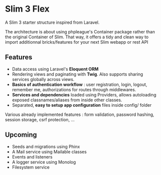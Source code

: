 # Slim 3 Flex

A Slim 3 starter structure inspired from Laravel. 

The architecture is about using phpleague's Container package rather than the original Container of Slim. That way, it offers a tidy and clean way to import additionnal bricks/features for your next Slim webapp or rest API

## Features

- Data access using Laravel's **Eloquent ORM**
- Rendering views and paginating with **Twig**. Also supports sharing services globally across views.
- **Basics of authentication workflow** : user registration, login, logout, remember me, authorizations for routes through middlewares.
- **Services and dependencies** loaded using Providers, allows autoloading exposed classnames/aliases from inside other classes.
- Separated, **easy to setup app configuration** files inside config/ folder 

Various already implemented features : form validation, password hashing, session storage, csrf protection, ...

## Upcoming 

- Seeds and migrations using Phinx
- A Mail service using Mailable classes
- Events and listeners
- A logger service using Monolog
- Filesystem service
